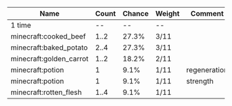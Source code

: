 | Name                    | Count | Chance | Weight | Comment      |
| ----------------------- | ----- | ------ | ------ | ------------ |
| 1 time                  |    -- |     -- |     -- |              |
| minecraft:cooked_beef   |  1..2 |  27.3% |   3/11 |              |
| minecraft:baked_potato  |  2..4 |  27.3% |   3/11 |              |
| minecraft:golden_carrot |  1..2 |  18.2% |   2/11 |              |
| minecraft:potion        |     1 |   9.1% |   1/11 | regeneration |
| minecraft:potion        |     1 |   9.1% |   1/11 | strength     |
| minecraft:rotten_flesh  |  1..4 |   9.1% |   1/11 |              |
